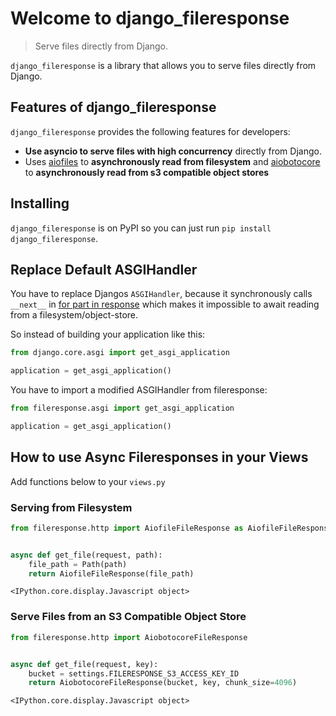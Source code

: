 # Welcome to django_fileresponse
> Serve files directly from Django.


`django_fileresponse` is a library that allows you to serve files directly from Django.

## Features of django_fileresponse

`django_fileresponse` provides the following features for developers:

- **Use asyncio to serve files with high concurrency** directly from Django.
- Uses [aiofiles](https://github.com/Tinche/aiofiles) to **asynchronously read from filesystem** and [aiobotocore](https://github.com/aio-libs/aiobotocore) to **asynchronously read from s3 compatible object stores**

## Installing

`django_fileresponse` is on PyPI so you can just run `pip install django_fileresponse`.

## Replace Default ASGIHandler

You have to replace Djangos `ASGIHandler`, because it synchronously calls `__next__` in [for part in response](https://github.com/django/django/blob/66af94d56ea08ccf8d906708a6cc002dd3ab24d3/django/core/handlers/asgi.py#L242) which makes it impossible to await reading from a filesystem/object-store.


So instead of building your application like this:
```python
from django.core.asgi import get_asgi_application

application = get_asgi_application()
```

You have to import a modified ASGIHandler from fileresponse:
```python
from fileresponse.asgi import get_asgi_application

application = get_asgi_application()
```

## How to use Async Fileresponses in your Views

Add functions below to your `views.py`

### Serving from Filesystem

```python
from fileresponse.http import AiofileFileResponse as AiofileFileResponse


async def get_file(request, path):
    file_path = Path(path)
    return AiofileFileResponse(file_path)
```


    <IPython.core.display.Javascript object>


### Serve Files from an S3 Compatible Object Store

```python
from fileresponse.http import AiobotocoreFileResponse


async def get_file(request, key):
    bucket = settings.FILERESPONSE_S3_ACCESS_KEY_ID
    return AiobotocoreFileResponse(bucket, key, chunk_size=4096)
```


    <IPython.core.display.Javascript object>

